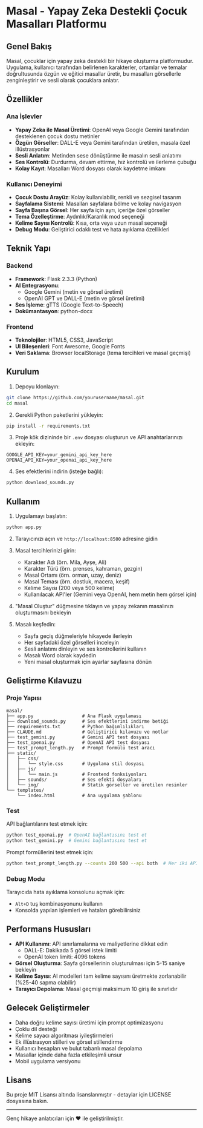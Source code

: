 # Masal - Yapay Zeka Destekli Çocuk Masalları Platformu

## Genel Bakış

Masal, çocuklar için yapay zeka destekli bir hikaye oluşturma platformudur. Uygulama, kullanıcı tarafından belirlenen karakterler, ortamlar ve temalar doğrultusunda özgün ve eğitici masallar üretir, bu masalları görsellerle zenginleştirir ve sesli olarak çocuklara anlatır.

## Özellikler

### Ana İşlevler
- **Yapay Zeka ile Masal Üretimi**: OpenAI veya Google Gemini tarafından desteklenen çocuk dostu metinler
- **Özgün Görseller**: DALL-E veya Gemini tarafından üretilen, masala özel illüstrasyonlar
- **Sesli Anlatım**: Metinden sese dönüştürme ile masalın sesli anlatımı
- **Ses Kontrolü**: Durdurma, devam ettirme, hız kontrolü ve ilerleme çubuğu
- **Kolay Kayıt**: Masalları Word dosyası olarak kaydetme imkanı

### Kullanıcı Deneyimi
- **Çocuk Dostu Arayüz**: Kolay kullanılabilir, renkli ve sezgisel tasarım
- **Sayfalama Sistemi**: Masalları sayfalara bölme ve kolay navigasyon
- **Sayfa Başına Görsel**: Her sayfa için ayrı, içeriğe özel görseller
- **Tema Özelleştirme**: Aydınlık/Karanlık mod seçeneği
- **Kelime Sayısı Kontrolü**: Kısa, orta veya uzun masal seçeneği
- **Debug Modu**: Geliştirici odaklı test ve hata ayıklama özellikleri

## Teknik Yapı

### Backend
- **Framework**: Flask 2.3.3 (Python)
- **AI Entegrasyonu**:
  - Google Gemini (metin ve görsel üretimi)
  - OpenAI GPT ve DALL-E (metin ve görsel üretimi)
- **Ses İşleme**: gTTS (Google Text-to-Speech)
- **Dokümantasyon**: python-docx

### Frontend
- **Teknolojiler**: HTML5, CSS3, JavaScript
- **UI Bileşenleri**: Font Awesome, Google Fonts
- **Veri Saklama**: Browser localStorage (tema tercihleri ve masal geçmişi)

## Kurulum

1. Depoyu klonlayın:
```bash
git clone https://github.com/yourusername/masal.git
cd masal
```

2. Gerekli Python paketlerini yükleyin:
```bash
pip install -r requirements.txt
```

3. Proje kök dizininde bir `.env` dosyası oluşturun ve API anahtarlarınızı ekleyin:
```
GOOGLE_API_KEY=your_gemini_api_key_here
OPENAI_API_KEY=your_openai_api_key_here
```

4. Ses efektlerini indirin (isteğe bağlı):
```bash
python download_sounds.py
```

## Kullanım

1. Uygulamayı başlatın:
```bash
python app.py
```

2. Tarayıcınızı açın ve `http://localhost:8500` adresine gidin

3. Masal tercihlerinizi girin:
   - Karakter Adı (örn. Mila, Ayşe, Ali)
   - Karakter Türü (örn. prenses, kahraman, gezgin)
   - Masal Ortamı (örn. orman, uzay, deniz)
   - Masal Teması (örn. dostluk, macera, keşif)
   - Kelime Sayısı (200 veya 500 kelime)
   - Kullanılacak API'ler (Gemini veya OpenAI, hem metin hem görsel için)

4. "Masal Oluştur" düğmesine tıklayın ve yapay zekanın masalınızı oluşturmasını bekleyin

5. Masalı keşfedin:
   - Sayfa geçiş düğmeleriyle hikayede ilerleyin
   - Her sayfadaki özel görselleri inceleyin
   - Sesli anlatımı dinleyin ve ses kontrollerini kullanın
   - Masalı Word olarak kaydedin
   - Yeni masal oluşturmak için ayarlar sayfasına dönün

## Geliştirme Kılavuzu

### Proje Yapısı
```
masal/
├── app.py                  # Ana Flask uygulaması
├── download_sounds.py      # Ses efektlerini indirme betiği  
├── requirements.txt        # Python bağımlılıkları
├── CLAUDE.md               # Geliştirici kılavuzu ve notlar
├── test_gemini.py          # Gemini API test dosyası
├── test_openai.py          # OpenAI API test dosyası
├── test_prompt_length.py   # Prompt formülü test aracı
├── static/
│   ├── css/
│   │   └── style.css       # Uygulama stil dosyası
│   ├── js/
│   │   └── main.js         # Frontend fonksiyonları
│   ├── sounds/             # Ses efekti dosyaları
│   └── img/                # Statik görseller ve üretilen resimler
└── templates/
    └── index.html          # Ana uygulama şablonu
```

### Test

API bağlantılarını test etmek için:
```bash
python test_openai.py  # OpenAI bağlantısını test et
python test_gemini.py  # Gemini bağlantısını test et
```

Prompt formüllerini test etmek için:
```bash
python test_prompt_length.py --counts 200 500 --api both  # Her iki API için belirli kelime sayılarını test et
```

### Debug Modu

Tarayıcıda hata ayıklama konsolunu açmak için:
- `Alt+D` tuş kombinasyonunu kullanın
- Konsolda yapılan işlemleri ve hataları görebilirsiniz

## Performans Hususları

- **API Kullanımı**: API sınırlamalarına ve maliyetlerine dikkat edin
  - DALL-E: Dakikada 5 görsel istek limiti
  - OpenAI token limiti: 4096 tokens
- **Görsel Oluşturma**: Sayfa görsellerinin oluşturulması için 5-15 saniye bekleyin
- **Kelime Sayısı**: AI modelleri tam kelime sayısını üretmekte zorlanabilir (%25-40 sapma olabilir)
- **Tarayıcı Depolama**: Masal geçmişi maksimum 10 giriş ile sınırlıdır

## Gelecek Geliştirmeler

- Daha doğru kelime sayısı üretimi için prompt optimizasyonu
- Çoklu dil desteği
- Kelime sayacı algoritması iyileştirmeleri
- Ek illüstrasyon stilleri ve görsel stillendirme
- Kullanıcı hesapları ve bulut tabanlı masal depolama
- Masallar içinde daha fazla etkileşimli unsur
- Mobil uygulama versiyonu

## Lisans

Bu proje MIT Lisansı altında lisanslanmıştır - detaylar için LICENSE dosyasına bakın.

---

Genç hikaye anlatıcıları için ❤️ ile geliştirilmiştir.
